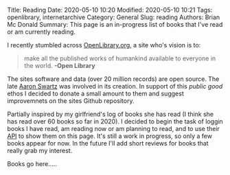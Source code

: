 Title: Reading
Date: 2020-05-10 10:20
Modified: 2020-05-10 10:21
Tags: openlibrary, internetarchive
Category: General
Slug: reading
Authors: Brian Mc Donald
Summary: This page is an in-progress list of books that I've read or am currently reading. 

I recently stumbled across [OpenLibrary.org][OpenLibrary.org], a site who's vision is to:

> make all the published works of humankind available to everyone in the world. __-Open Library__ 

The sites software and data (over 20 million records) are open source. The late [Aaron Swartz][Aaron Swartz] was involved in its creation. In support of this _public good_ ethos I decided to donate a small amount to them and suggest improvemnets on the sites Github repository. 

Partially inspired by my girlfriend's log of books she has read (I think she has read over 60 books so far in 2020). I decided to begin the task of loggin books I have read, am reading now or am planning to read, and to use their [API][API] to show them on this page. It's still a work in progress, so only a few books appear for now. In the future I'll add short reviews for books that really grab my interest.

[OpenLibrary.org]: https://openlibrary.org
[API]: https://openlibrary.org/developers/api
[Aaron Swartz]: https://en.wikipedia.org/wiki/Aaron_Swartz

Books go here.....

